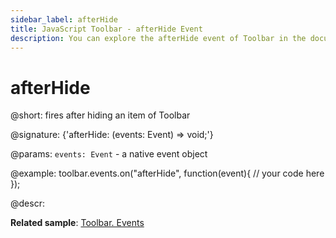 ```yaml
---
sidebar_label: afterHide
title: JavaScript Toolbar - afterHide Event 
description: You can explore the afterHide event of Toolbar in the documentation of the DHTMLX JavaScript UI library. Browse developer guides and API reference, try out code examples and live demos, and download a free 30-day evaluation version of DHTMLX Suite 7.
---
```


# afterHide

@short: fires after hiding an item of Toolbar

@signature: {'afterHide: (events: Event) => void;'}

@params:
`events: Event` - a native event object

@example:
toolbar.events.on("afterHide", function(event){
    // your code here
});

@descr:

**Related sample**: [Toolbar. Events](https://snippet.dhtmlx.com/xvak1p5y)
